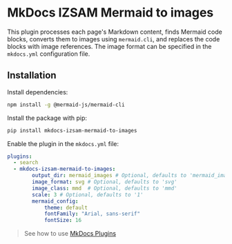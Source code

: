 # MkDocs IZSAM Mermaid to images

This plugin processes each page's Markdown content, finds Mermaid code blocks, converts them to images using `mermaid.cli`, and replaces the code blocks with image references. The image format can be specified in the `mkdocs.yml` configuration file.

## Installation

Install dependencies:

```bash
npm install -g @mermaid-js/mermaid-cli
```

Install the package with pip:

```bash
pip install mkdocs-izsam-mermaid-to-images
```

Enable the plugin in the `mkdocs.yml` file:

```yaml
plugins:
  - search
  - mkdocs-izsam-mermaid-to-images:
        output_dir: mermaid_images # Optional, defaults to 'mermaid_images'
        image_format: svg # Optional, defaults to 'svg'
        image_class: mmd  # Optional, defaults to 'mmd'
        scale: 3 # Optional, defaults to '1'
        mermaid_config:
            theme: default
            fontFamily: "Arial, sans-serif"
            fontSize: 16
```

> See how to use [MkDocs Plugins](https://www.mkdocs.org/dev-guide/plugins/#using-plugins)